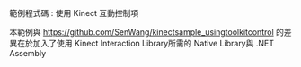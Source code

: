 範例程式碼 : 使用 Kinect 互動控制項

本範例與 https://github.com/SenWang/kinectsample_usingtoolkitcontrol 的差異在於加入了使用 Kinect Interaction Library所需的 Native Library與 .NET Assembly
